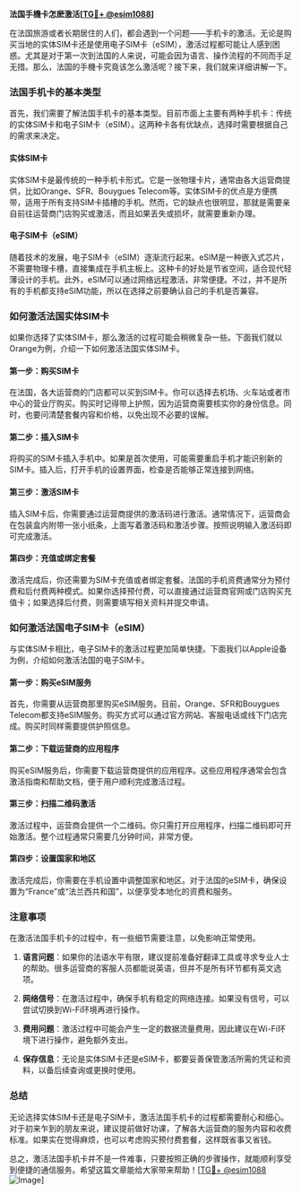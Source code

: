 **法国手機卡怎麽激活[[TG💪+ @esim1088](https://t.me/s/esim1088)]**

在法国旅游或者长期居住的人们，都会遇到一个问题——手机卡的激活。无论是购买当地的实体SIM卡还是使用电子SIM卡（eSIM），激活过程都可能让人感到困惑。尤其是对于第一次到法国的人来说，可能会因为语言、操作流程的不同而手足无措。那么，法国的手機卡究竟该怎么激活呢？接下来，我们就来详细讲解一下。

### 法国手机卡的基本类型

首先，我们需要了解法国手机卡的基本类型。目前市面上主要有两种手机卡：传统的实体SIM卡和电子SIM卡（eSIM）。这两种卡各有优缺点，选择时需要根据自己的需求来决定。

#### 实体SIM卡

实体SIM卡是最传统的一种手机卡形式。它是一张物理卡片，通常由各大运营商提供，比如Orange、SFR、Bouygues Telecom等。实体SIM卡的优点是方便携带，适用于所有支持SIM卡插槽的手机。然而，它的缺点也很明显，那就是需要亲自前往运营商门店购买或激活，而且如果丢失或损坏，就需要重新办理。

#### 电子SIM卡（eSIM）

随着技术的发展，电子SIM卡（eSIM）逐渐流行起来。eSIM是一种嵌入式芯片，不需要物理卡槽，直接集成在手机主板上。这种卡的好处是节省空间，适合现代轻薄设计的手机。此外，eSIM可以通过网络远程激活，非常便捷。不过，并不是所有的手机都支持eSIM功能，所以在选择之前要确认自己的手机是否兼容。

### 如何激活法国实体SIM卡

如果你选择了实体SIM卡，那么激活的过程可能会稍微复杂一些。下面我们就以Orange为例，介绍一下如何激活法国实体SIM卡。

#### 第一步：购买SIM卡

在法国，各大运营商的门店都可以买到SIM卡。你可以选择去机场、火车站或者市中心的营业厅购买。购买时记得带上护照，因为运营商需要核实你的身份信息。同时，也要问清楚套餐内容和价格，以免出现不必要的误解。

#### 第二步：插入SIM卡

将购买的SIM卡插入手机中。如果是首次使用，可能需要重启手机才能识别新的SIM卡。插入后，打开手机的设置界面，检查是否能够正常连接到网络。

#### 第三步：激活SIM卡

插入SIM卡后，你需要通过运营商提供的激活码进行激活。通常情况下，运营商会在包装盒内附带一张小纸条，上面写着激活码和激活步骤。按照说明输入激活码即可完成激活。

#### 第四步：充值或绑定套餐

激活完成后，你还需要为SIM卡充值或者绑定套餐。法国的手机资费通常分为预付费和后付费两种模式。如果你选择预付费，可以直接通过运营商官网或门店购买充值卡；如果选择后付费，则需要填写相关资料并提交申请。

### 如何激活法国电子SIM卡（eSIM）

与实体SIM卡相比，电子SIM卡的激活过程更加简单快捷。下面我们以Apple设备为例，介绍如何激活法国的电子SIM卡。

#### 第一步：购买eSIM服务

首先，你需要从运营商那里购买eSIM服务。目前，Orange、SFR和Bouygues Telecom都支持eSIM服务。购买方式可以通过官方网站、客服电话或线下门店完成。购买时同样需要提供护照信息。

#### 第二步：下载运营商的应用程序

购买eSIM服务后，你需要下载运营商提供的应用程序。这些应用程序通常会包含激活指南和帮助文档，便于用户顺利完成激活过程。

#### 第三步：扫描二维码激活

激活过程中，运营商会提供一个二维码。你只需打开应用程序，扫描二维码即可开始激活。整个过程通常只需要几分钟时间，非常方便。

#### 第四步：设置国家和地区

激活完成后，你需要在手机设置中调整国家和地区。对于法国的eSIM卡，确保设置为“France”或“法兰西共和国”，以便享受本地化的资费和服务。

### 注意事项

在激活法国手机卡的过程中，有一些细节需要注意，以免影响正常使用。

1. **语言问题**：如果你的法语水平有限，建议提前准备好翻译工具或寻求专业人士的帮助。很多运营商的客服人员都能说英语，但并不是所有环节都有英文选项。

2. **网络信号**：在激活过程中，确保手机有稳定的网络连接。如果没有信号，可以尝试切换到Wi-Fi环境再进行操作。

3. **费用问题**：激活过程中可能会产生一定的数据流量费用，因此建议在Wi-Fi环境下进行操作，避免额外支出。

4. **保存信息**：无论是实体SIM卡还是eSIM卡，都要妥善保管激活所需的凭证和资料，以备后续查询或更换时使用。

### 总结

无论选择实体SIM卡还是电子SIM卡，激活法国手机卡的过程都需要耐心和细心。对于初来乍到的朋友来说，建议提前做好功课，了解各大运营商的服务内容和收费标准。如果实在觉得麻烦，也可以考虑购买预付费套餐，这样既省事又省钱。

总之，激活法国手机卡并不是一件难事，只要按照正确的步骤操作，就能顺利享受到便捷的通信服务。希望这篇文章能给大家带来帮助！[[TG💪+ @esim1088](https://t.me/s/esim1088) ![Image](https://i.postimg.cc/4NQfJmqS/Snipaste-2025-05-13-00-14-12.png)]